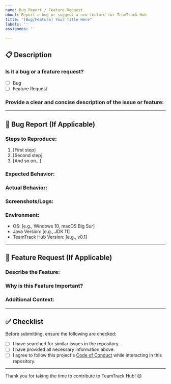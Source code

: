 ```yaml
---
name: Bug Report / Feature Request
about: Report a bug or suggest a new feature for TeamTrack Hub
title: "[Bug/Feature] Your Title Here"
labels: ''
assignees: ''

---
```


## 📋 Description

### Is it a bug or a feature request? 
- [ ] Bug
- [ ] Feature Request

### Provide a clear and concise description of the issue or feature:
<!-- Describe the issue you're experiencing or the feature you'd like to see implemented. -->

---

## 🐛 Bug Report (If Applicable)

### Steps to Reproduce:
1. [First step]
2. [Second step]
3. [And so on...]

### Expected Behavior:
<!-- What should happen? -->

### Actual Behavior:
<!-- What actually happens? -->

### Screenshots/Logs:
<!-- If applicable, add screenshots or paste log outputs here. -->

### Environment:
- OS: [e.g., Windows 10, macOS Big Sur]
- Java Version: [e.g., JDK 11]
- TeamTrack Hub Version: [e.g., v0.1]

---

## 🌟 Feature Request (If Applicable)

### Describe the Feature:
<!-- What new functionality or improvement would you like to see? -->

### Why is this Feature Important?
<!-- Explain how this feature will improve the application. -->

### Additional Context:
<!-- Add any other context, ideas, or examples related to the feature here. -->

---

## ✅ Checklist
Before submitting, ensure the following are checked:
- [ ] I have searched for similar issues in the repository.
- [ ] I have provided all necessary information above.
- [ ] I agree to follow this project's [Code of Conduct](CODE_OF_CONDUCT.md) while interacting in this repository.

---

Thank you for taking the time to contribute to TeamTrack Hub! 😊
